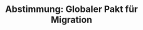 ---
abstimmung:
  abstimmung: 1
  bundestagssitzung: 69
  datum: 30. November 2018
  legislaturperiode: 19
categories:
- Todo
data:
- title: Abstimmungsergebnis 20181130_1-data.pdf
  url: /res/2021-btw/abstimmungsergebnisse/20181130_1-data.pdf
- title: Abstimmungsergebnis 20181130_1_xls-data.xls
  url: /res/2021-btw/abstimmungsergebnisse/20181130_1_xls-data.xls
- title: Abstimmungsergebnis 20181130_1_xls-datacsv
  url: /res/2021-btw/abstimmungsergebnisse/csv/20181130_1_xls-datacsv
ergebnis:
  AfD:
    enthaltung: 0
    gesamt: 92
    ja: 86
    nein: 0
    nichtabgegeben: 6
    ungueltig: 0
  Bündnis 90/Die Grünen:
    enthaltung: 0
    gesamt: 67
    ja: 0
    nein: 63
    nichtabgegeben: 4
    ungueltig: 0
  Die Linke:
    enthaltung: 0
    gesamt: 69
    ja: 0
    nein: 59
    nichtabgegeben: 10
    ungueltig: 0
  FDP:
    enthaltung: 0
    gesamt: 80
    ja: 0
    nein: 68
    nichtabgegeben: 12
    ungueltig: 0
  cdu/csu:
    enthaltung: 0
    gesamt: 246
    ja: 1
    nein: 221
    nichtabgegeben: 24
    ungueltig: 0
  file: 20181130_1_xls-data.xls
  fraktionslos:
    enthaltung: 0
    gesamt: 3
    ja: 2
    nein: 1
    nichtabgegeben: 0
    ungueltig: 0
  spd:
    enthaltung: 0
    gesamt: 152
    ja: 0
    nein: 129
    nichtabgegeben: 23
    ungueltig: 0
layout: abstimmung
links:
- title: Link zu bundestag.de
  url: https://www.bundestag.de/parlament/plenum/abstimmung/abstimmung?id=567
preview: 'Deutscher Bundestag


  69. Sitzung des Deutschen Bundestages

  am Freitag, 30. November 2018


  Endgültiges Ergebnis der Namentlichen Abstimmung Nr. 1


  Antrag der Abgeordneten Dr. Gottfried Curio, Marc Bernhard, Peter Boehringer, weiterer

  Abgeordneter und der Fraktion der AfD

  Aufforderung zur Abgabe einer Protokollerklärung zur völkerrechtlichen beziehungsweise

  rechtlichen Unverbindlichkeit des "Global Compact for Safe, Orderly and Regular

  Migration" für die Bundesrepublik Deutschland durch die deutsche Bundesregierung
  bei

  der Unterzeichnung des Pakets im Dezember in Marrakesch - Die Bundesrepublik

  Deutschland als "permanent objector"

  - Drucksache 19/6061 -'
tags:
- Todo
title: 'Abstimmung: Globaler Pakt für Migration'
---